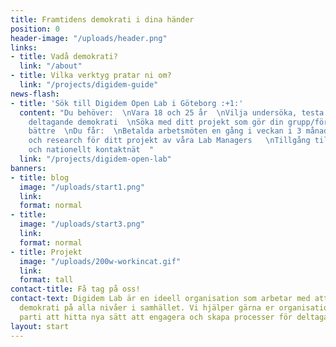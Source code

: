 ```yaml
---
title: Framtidens demokrati i dina händer
position: 0
header-image: "/uploads/header.png"
links:
- title: Vadå demokrati?
  link: "/about"
- title: Vilka verktyg pratar ni om?
  link: "/projects/digidem-guide"
news-flash:
- title: 'Sök till Digidem Open Lab i Göteborg :+1:'
  content: "Du behöver:  \nVara 18 och 25 år  \nVilja undersöka, testa eller utveckla
    deltagande demokrati  \nSöka med ditt projekt som gör din grupp/förening/rörelse/parti/världen
    bättre  \nDu får:  \nBetalda arbetsmöten en gång i veckan i 3 månader  \nHandledning
    och research för ditt projekt av våra Lab Managers   \nTillgång till Internationellt
    och nationellt kontaktnät  "
  link: "/projects/digidem-open-lab"
banners:
- title: blog
  image: "/uploads/start1.png"
  link: 
  format: normal
- title: 
  image: "/uploads/start3.png"
  link: 
  format: normal
- title: Projekt
  image: "/uploads/200w-workincat.gif"
  link: 
  format: tall
contact-title: Få tag på oss!
contact-text: Digidem Lab är en ideell organisation som arbetar med att främja deltagande
  demokrati på alla nivåer i samhället. Vi hjälper gärna er organisation, kommun eller
  parti att hitta nya sätt att engagera och skapa processer för deltagande.
layout: start
---
```


